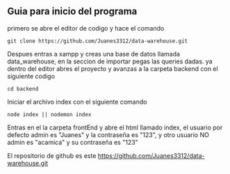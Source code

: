 <h2>Guia para inicio del programa</h2>
primero se abre el editor de codigo y hace el comando


~~~~~~
git clone https://github.com/Juanes3312/data-warehouse.git
~~~~~~


Despues entras a xampp y creas una base de datos llamada data_warehouse, en la seccion de importar pegas las queries dadas.
ya dentro del editor abres el proyecto y avanzas a la carpeta backend con el siguiente codigo

~~~~~~
cd backend
~~~~~~

Iniciar el archivo  index con el siguiente comando


~~~~~~
node index || nodemon index
~~~~~~


Entras en el la carpeta frontEnd y abre el html llamado index, el usuario por defecto admin es "Juanes" y la contraseña es "123", y otro usuario NO admin es "acamica" y su contraseña es "123"

El repositorio de github es este https://github.com/Juanes3312/data-warehouse.git